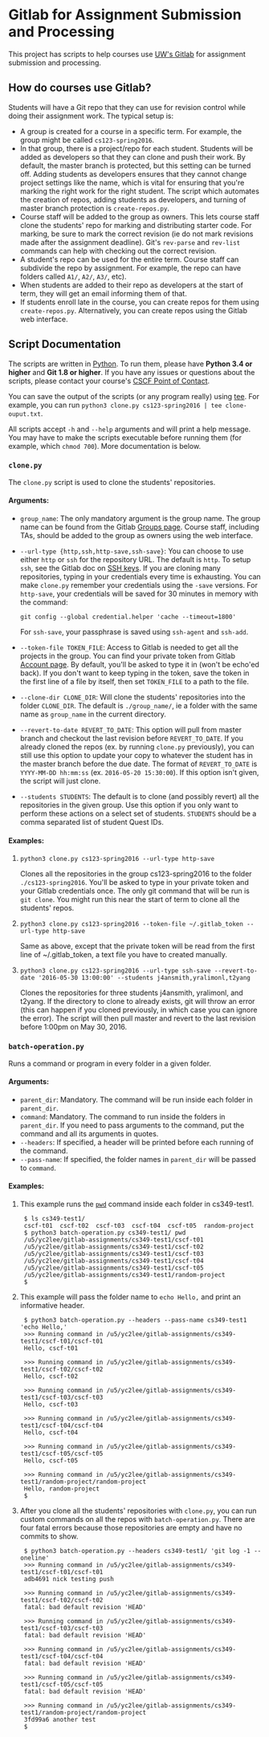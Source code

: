 # Gitlab for Assignment Submission and Processing

This project has scripts to help courses use [UW's Gitlab](https://git.uwaterloo.ca) for
assignment submission and processing.

## How do courses use Gitlab?

Students will have a Git repo that they can use for revision control while doing their
assignment work. The typical setup is:

* A group is created for a course in a specific term. For example,
  the group might be called `cs123-spring2016`.
* In that group, there is a project/repo for each student. Students
  will be added as developers so that they can clone and push their
  work. By default, the master branch is protected, but this setting
  can be turned off. Adding students as developers ensures that they
  cannot change project settings like the name, which is vital for
  ensuring that you're marking the right work for the right student. 
  The script which automates the creation of repos, adding students as
  developers, and turning of master branch protection is `create-repos.py`.
* Course staff will be added to the group as owners. This lets course staff
  clone the students' repo for marking and distributing starter code. For marking,
  be sure to mark the correct revision (ie do not mark revisions made after the
  assignment deadline). Git's `rev-parse` and `rev-list` commands can help 
  with checking out the correct revision.
* A student's repo can be used for the entire term. Course staff can subdivide
  the repo by assignment. For example, the repo can have folders called `A1/`, 
  `A2/`, `A3/`, etc).
* When students are added to their repo as developers at the start of term, they will get an
  email informing them of that. 
* If students enroll late in the course, you can create repos for them using `create-repos.py`.
  Alternatively, you can create repos using the Gitlab web interface.

## Script Documentation

The scripts are written in [Python](https://www.python.org/). To run them, please have **Python
3.4 or higher** and **Git 1.8 or higher**. If you have any issues or questions about the scripts, please contact your course's
[CSCF Point of Contact](https://cs.uwaterloo.ca/cscf/teaching/contact/).

You can save the output of the scripts (or any program really) using [tee](https://en.wikipedia.org/wiki/Tee_%28command%29).
For example, you can run `python3 clone.py cs123-spring2016 | tee clone-ouput.txt`.

All scripts accept `-h` and `--help` arguments and will print a help message. You may have to make the scripts
executable before running them (for example, which `chmod 700`). More documentation is below.

### `clone.py`

The `clone.py` script is used to clone the students' repositories.

#### Arguments:

* `group_name`: The only mandatory argument is the group name. The group name can be found from the
  Gitlab [Groups page](https://git.uwaterloo.ca/dashboard/groups). Course staff, including TAs, should
  be added to the group as owners using the web interface.
* `--url-type {http,ssh,http-save,ssh-save}`: You can choose to use either `http` or `ssh` for the repository
  URL. The default is `http`. To setup `ssh`, see the Gitlab doc on [SSH keys](https://git.uwaterloo.ca/help/ssh/README).
  If you are cloning many repositories, typing in your credentials every time is exhausting. You can make `clone.py` remember
  your credentials using the `-save` versions. For `http-save`, your credentials will be saved for 30 minutes in memory with
  the command:
  
  `git config --global credential.helper 'cache --timeout=1800'`

  For `ssh-save`, your passphrase is saved using `ssh-agent` and `ssh-add`.
* `--token-file TOKEN_FILE`: Access to Gitlab is needed to get all the projects in the group. You can
  find your private token from Gitlab [Account page](https://git.uwaterloo.ca/profile/account). By default, you'll
  be asked to type it in (won't be echo'ed back). If you don't want to keep typing in the token, save the token in
  the first line of a file by itself, then set `TOKEN_FILE` to a path to the file.
* `--clone-dir CLONE_DIR`: Will clone the students' repositories into the folder `CLONE_DIR`. The default is `./group_name/`,
  ie a folder with the same name as `group_name` in the current directory.
* `--revert-to-date REVERT_TO_DATE`: This option will pull from master branch and checkout the last revision before `REVERT_TO_DATE`.
  If you already cloned the repos (ex. by running `clone.py` previously), you can still use this option to update your copy to whatever
  the student has in the master branch before the due date. The format of `REVERT_TO_DATE` is `YYYY-MM-DD hh:mm:ss` (ex. `2016-05-20 15:30:00`).
  If this option isn't given, the script will just clone.
* `--students STUDENTS`: The default is to clone (and possibly revert) all the repositories in the given group. Use this option if you only want to 
  perform these actions on a select set of students. `STUDENTS` should be a comma separated list of student Quest IDs.
  
#### Examples:

1. `python3 clone.py cs123-spring2016 --url-type http-save`

    Clones all the repositories in the group cs123-spring2016 to the folder `./cs123-spring2016`.
    You'll be asked to type in your private token and your Gitlab credentials once. The only git
    command that will be run is `git clone`. You might run this near the start of term to clone
    all the students' repos.

1. `python3 clone.py cs123-spring2016 --token-file ~/.gitlab_token --url-type http-save`

    Same as above, except that the private token will be read from the first line of ~/.gitlab_token, a
    text file you have to created manually.

1. `python3 clone.py cs123-spring2016 --url-type ssh-save --revert-to-date '2016-05-30 13:00:00' --students j4ansmith,yralimonl,t2yang`

    Clones the repositories for three students j4ansmith, yralimonl, and t2yang. If the directory to clone to already exists,
    git will throw an error (this can happen if you cloned previously, in which case you can ignore the error).
    The script will then pull master and revert to the last revision before 1:00pm on May 30, 2016.

### `batch-operation.py`

Runs a command or program in every folder in a given folder.

#### Arguments:

* `parent_dir`: Mandatory. The command will be run inside each folder in `parent_dir`.
* `command`: Mandatory. The command to run inside the folders in `parent_dir`. If you need
  to pass arguments to the command, put the command and all its arguments in quotes.
* `--headers`: If specified, a header will be printed before each running of the command.
* `--pass-name`: If specified, the folder names in `parent_dir` will be passed to `command`.

#### Examples:

1. This example runs the [`pwd`](https://en.wikipedia.org/wiki/Pwd) command inside each folder in cs349-test1.

        $ ls cs349-test1/
        cscf-t01  cscf-t02  cscf-t03  cscf-t04  cscf-t05  random-project
        $ python3 batch-operation.py cs349-test1/ pwd
        /u5/yc2lee/gitlab-assignments/cs349-test1/cscf-t01
        /u5/yc2lee/gitlab-assignments/cs349-test1/cscf-t02
        /u5/yc2lee/gitlab-assignments/cs349-test1/cscf-t03
        /u5/yc2lee/gitlab-assignments/cs349-test1/cscf-t04
        /u5/yc2lee/gitlab-assignments/cs349-test1/cscf-t05
        /u5/yc2lee/gitlab-assignments/cs349-test1/random-project
        $

1. This example will pass the folder name to `echo Hello,` and print an informative header.

        $ python3 batch-operation.py --headers --pass-name cs349-test1 'echo Hello,'
        >>> Running command in /u5/yc2lee/gitlab-assignments/cs349-test1/cscf-t01/cscf-t01
        Hello, cscf-t01
        
        >>> Running command in /u5/yc2lee/gitlab-assignments/cs349-test1/cscf-t02/cscf-t02
        Hello, cscf-t02
        
        >>> Running command in /u5/yc2lee/gitlab-assignments/cs349-test1/cscf-t03/cscf-t03
        Hello, cscf-t03
        
        >>> Running command in /u5/yc2lee/gitlab-assignments/cs349-test1/cscf-t04/cscf-t04
        Hello, cscf-t04
        
        >>> Running command in /u5/yc2lee/gitlab-assignments/cs349-test1/cscf-t05/cscf-t05
        Hello, cscf-t05
        
        >>> Running command in /u5/yc2lee/gitlab-assignments/cs349-test1/random-project/random-project
        Hello, random-project
        $

1. After you clone all the students' repositories with `clone.py`, you can run custom commands on all
   the repos with `batch-operation.py`. There are four fatal errors because those repositories are empty
   and have no commits to show.

        $ python3 batch-operation.py --headers cs349-test1/ 'git log -1 --oneline'
        >>> Running command in /u5/yc2lee/gitlab-assignments/cs349-test1/cscf-t01/cscf-t01
        adb4691 nick testing push
        
        >>> Running command in /u5/yc2lee/gitlab-assignments/cs349-test1/cscf-t02/cscf-t02
        fatal: bad default revision 'HEAD'
        
        >>> Running command in /u5/yc2lee/gitlab-assignments/cs349-test1/cscf-t03/cscf-t03
        fatal: bad default revision 'HEAD'
        
        >>> Running command in /u5/yc2lee/gitlab-assignments/cs349-test1/cscf-t04/cscf-t04
        fatal: bad default revision 'HEAD'
        
        >>> Running command in /u5/yc2lee/gitlab-assignments/cs349-test1/cscf-t05/cscf-t05
        fatal: bad default revision 'HEAD'
        
        >>> Running command in /u5/yc2lee/gitlab-assignments/cs349-test1/random-project/random-project
        3fd99a6 another test
        $
